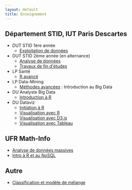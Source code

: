 ```yaml
---
layout: default
title: Enseignement
---
```


## Département STID, IUT Paris Descartes

- DUT STID 1ère année
    - [Exploitation de données](exploitation-donnees)
- DUT STID 2ème année (en alternance)
    - [Analyse de données](analyse-donnees/)
    - [Travaux de fin d'études](tfe)
- LP Santé
    - [R avancé](info-dec-sante/)
- LP Data-Mining
    - [Méthodes avancées](intro-big-data/) : Introduction au Big Data
- DU Analyste Big Data
    - [Introduction à R](du-abd-r/)
- DU Dataviz
    - [Initiation à R](du-dataviz/initiation-r.html)
    - [Visualisation avec R](du-dataviz/visualisation-donnees.html)
    - [Visualisation avec D3.js](du-dataviz/visualisation-donnees-d3)
    - [Visualisation avec Tableau](du-dataviz/visualisation-donnees-tableau)

## UFR Math-Info

- [Analyse de données massives](analyse-donnees-massives/)
- [Intro à R et au NoSQL](intro-r-nosql/)

## Autre

- [Classification et modèle de mélange](slides/cnam-classif-modeles.html)
